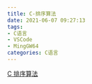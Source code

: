 ```yaml
---
title: C-排序算法
date: 2021-06-07 09:27:13
tags:
- C语言
- VSCode
- MingGW64
categories: C语言
---
```


[C 排序算法](https://www.runoob.com/cprogramming/c-sort-algorithm.html)